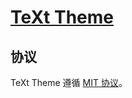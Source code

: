# [TeXt Theme](https://github.com/kitian616/jekyll-TeXt-theme)

## 协议

TeXt Theme 遵循 [MIT 协议](https://github.com/kitian616/jekyll-TeXt-theme/blob/master/LICENSE)。
